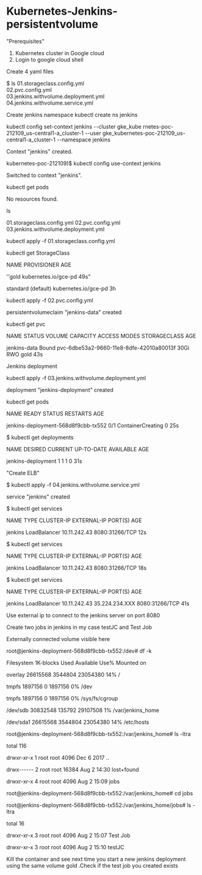 # Kubernetes-Jenkins-persistentvolume


"Prerequisites"
1) Kubernetes cluster in Google cloud
2) Login to google cloud shell


Create 4 yaml files

$ ls
01.storageclass.config.yml  
02.pvc.config.yml  
03.jenkins.withvolume.deployment.yml  
04.jenkins.withvolume.service.yml



Create jenkins namespace
kubectl create ns jenkins

kubectl config set-context jenkins --cluster gke_kube
rnetes-poc-212109_us-central1-a_cluster-1 --user gke_kubernetes-poc-212109_us-central1-a_cluster-1 --namespace jenkins

Context "jenkins" created.

kubernetes-poc-212109)$ kubectl config use-context jenkins

Switched to context "jenkins".

kubectl get pods

No resources found.

 ls
 
01.storageclass.config.yml  02.pvc.config.yml  03.jenkins.withvolume.deployment.yml

kubectl apply -f 01.storageclass.config.yml

kubectl get StorageClass

NAME                 PROVISIONER            AGE

''gold                 kubernetes.io/gce-pd   49s"

standard (default)   kubernetes.io/gce-pd   3h

kubectl apply -f 02.pvc.config.yml

persistentvolumeclaim "jenkins-data" created

 kubectl get pvc
 
NAME           STATUS    VOLUME                                     CAPACITY   ACCESS MODES   STORAGECLASS   AGE

jenkins-data   Bound     pvc-6dbe53a2-9660-11e8-8dfe-42010a80013f   30Gi       RWO            gold           43s


Jenkins deployment

 kubectl apply -f 03.jenkins.withvolume.deployment.yml
 
deployment "jenkins-deployment" created


kubectl get pods

NAME                                  READY     STATUS              RESTARTS   AGE

jenkins-deployment-568d8f9cbb-tx552   0/1       ContainerCreating   0          25s

$ kubectl get deployments

NAME                 DESIRED   CURRENT   UP-TO-DATE   AVAILABLE   AGE

jenkins-deployment   1         1         1            0           31s



"Create ELB"

$ kubectl apply -f 04.jenkins.withvolume.service.yml

service "jenkins" created

$ kubectl get services

NAME      TYPE           CLUSTER-IP     EXTERNAL-IP   PORT(S)          AGE

jenkins   LoadBalancer   10.11.242.43   <pending>     8080:31266/TCP   12s
 
$ kubectl get services

NAME      TYPE           CLUSTER-IP     EXTERNAL-IP   PORT(S)          AGE

jenkins   LoadBalancer   10.11.242.43   <pending>     8080:31266/TCP   18s
 
$ kubectl get services

NAME      TYPE           CLUSTER-IP     EXTERNAL-IP      PORT(S)          AGE

jenkins   LoadBalancer   10.11.242.43   35.224.234.XXX   8080:31266/TCP   41s


Use external ip to connect to the jenkins server on port 8080

Create two jobs in jenkins in my case testJC and Test Job

Externally connected volume visible here


root@jenkins-deployment-568d8f9cbb-tx552:/dev# df -k

Filesystem     1K-blocks    Used Available Use% Mounted on

overlay         26615568 3544804  23054380  14% /

tmpfs            1897156       0   1897156   0% /dev

tmpfs            1897156       0   1897156   0% /sys/fs/cgroup

/dev/sdb        30832548  135792  29107508   1% /var/jenkins_home

/dev/sda1       26615568 3544804  23054380  14% /etc/hosts



root@jenkins-deployment-568d8f9cbb-tx552:/var/jenkins_home# ls -ltra

total 116

drwxr-xr-x  1 root root  4096 Dec  6  2017 ..

drwx------  2 root root 16384 Aug  2 14:30 lost+found

drwxr-xr-x  4 root root  4096 Aug  2 15:09 jobs

root@jenkins-deployment-568d8f9cbb-tx552:/var/jenkins_home# cd jobs

root@jenkins-deployment-568d8f9cbb-tx552:/var/jenkins_home/jobs# ls -ltra

total 16

drwxr-xr-x  3 root root 4096 Aug  2 15:07 Test Job

drwxr-xr-x  3 root root 4096 Aug  2 15:10 testJC


Kill the container and see next time you start a new jenkins deployment using the same volume gold .Check if the test job you created exists
